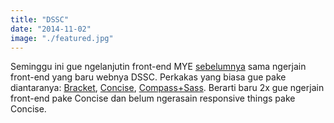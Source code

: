 ```yaml
---
title: "DSSC"
date: "2014-11-02"
image: "./featured.jpg"
---
```


Seminggu ini gue ngelanjutin front-end MYE [sebelumnya](https://preschian.com/mye-my-everything/ "MYE (My Everything)")
sama ngerjain front-end yang baru webnya DSSC. Perkakas yang biasa gue pake diantaranya:
[Bracket](https://brackets.io/ "Bracket"), [Concise](https://concisecss.com/ "Concise"),
[Compass+Sass](https://compass-style.org/ "Compass + Sass"). Berarti baru 2x gue ngerjain front-end pake Concise dan
belum ngerasain responsive things pake Concise.
